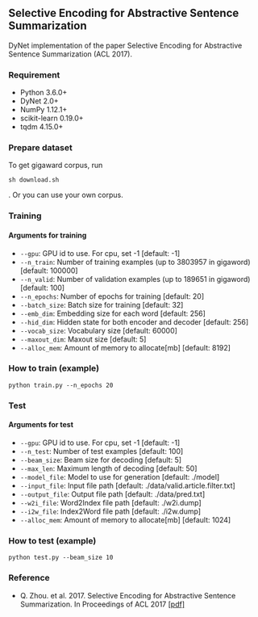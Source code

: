 ## Selective Encoding for Abstractive Sentence Summarization
DyNet implementation of the paper Selective Encoding for Abstractive Sentence Summarization (ACL 2017).

### Requirement
- Python 3.6.0+
- DyNet 2.0+
- NumPy 1.12.1+
- scikit-learn 0.19.0+
- tqdm 4.15.0+

### Prepare dataset
To get gigaward corpus, run
```
sh download.sh
```
. Or you can use your own corpus.

### Training

#### Arguments for training
- `--gpu`: GPU id to use. For cpu, set -1 [default: -1]
- `--n_train`: Number of training examples (up to 3803957 in gigaword) [default: 100000]
- `--n_valid`: Number of validation examples (up to 189651 in gigaword) [default: 100]
- `--n_epochs`: Number of epochs for training [default: 20]
- `--batch_size`: Batch size for training [default: 32]
- `--emb_dim`: Embedding size for each word [default: 256]
- `--hid_dim`: Hidden state for both encoder and decoder [default: 256]
- `--vocab_size`: Vocabulary size [default: 60000]
- `--maxout_dim`: Maxout size [default: 5]
- `--alloc_mem`: Amount of memory to allocate[mb] [default: 8192]

### How to train (example)
```
python train.py --n_epochs 20
```

### Test
#### Arguments for test
- `--gpu`: GPU id to use. For cpu, set -1 [default: -1]
- `--n_test`: Number of test examples [default: 100]
- `--beam_size`: Beam size for decoding [default: 5]
- `--max_len`: Maximum length of decoding [default: 50]
- `--model_file`: Model to use for generation [default: ./model]
- `--input_file`: Input file path [default: ./data/valid.article.filter.txt]
- `--output_file`: Output file path [default: ./data/pred.txt]
- `--w2i_file`: Word2Index file path [default: ./w2i.dump]
- `--i2w_file`: Index2Word file path [default: ./i2w.dump]
- `--alloc_mem`: Amount of memory to allocate[mb] [default: 1024]

### How to test (example)
```
python test.py --beam_size 10
```

### Reference
- Q. Zhou. et al. 2017. Selective Encoding for Abstractive Sentence Summarization. In Proceedings of ACL 2017 \[[pdf\]](http://aclweb.org/anthology/P/P17/P17-1101.pdf)
